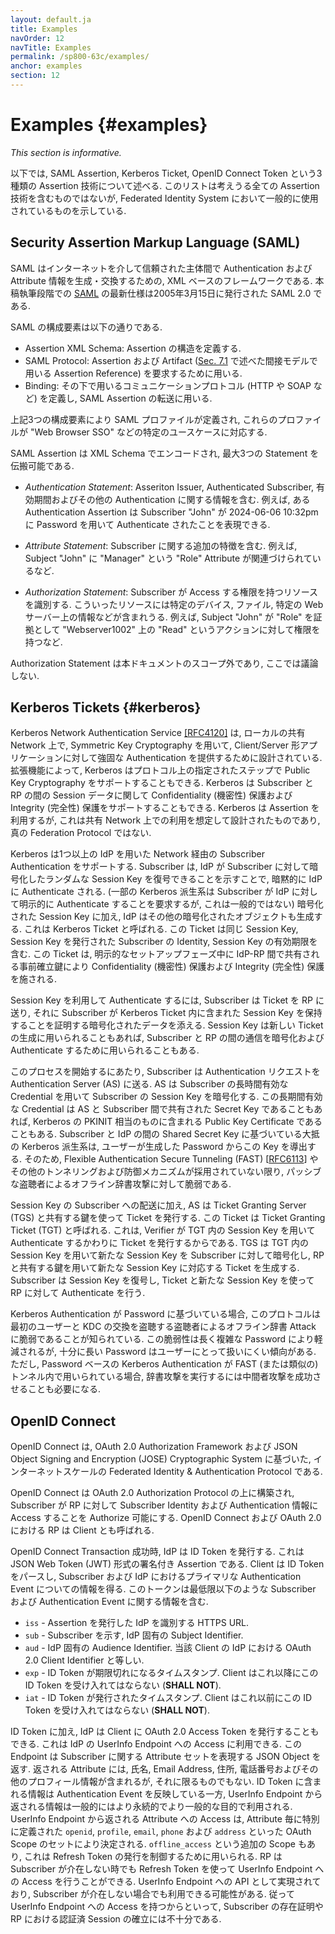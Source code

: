 ```yaml
---
layout: default.ja
title: Examples
navOrder: 12
navTitle: Examples
permalink: /sp800-63c/examples/
anchor: examples
section: 12
---
```


# Examples {#examples}

*This section is informative.*

<!--
Three types of assertion technologies are discussed below: SAML assertions, Kerberos tickets, and OpenID Connect tokens. This list is not inclusive of all possible assertion technologies, but does represent those commonly used in federated identity systems.
-->

以下では, SAML Assertion, Kerberos Ticket, OpenID Connect Token という3種類の Assertion 技術について述べる.
このリストは考えうる全ての Assertion 技術を含むものではないが, Federated Identity System において一般的に使用されているものを示している.

## Security Assertion Markup Language (SAML)

<!--
SAML is an XML-based framework for creating and exchanging authentication and attribute information between trusted entities over the internet. As of this writing, the latest specification for [SAML](references.md#ref-SAML) is SAML v2.0, issued 15 March 2005.
-->

SAML はインターネットを介して信頼された主体間で Authentication および Attribute 情報を生成・交換するための, XML ベースのフレームワークである.
本稿執筆段階での [SAML](references.md#ref-SAML) の最新仕様は2005年3月15日に発行された SAML 2.0 である.

<!--
The building blocks of SAML include:
-->

SAML の構成要素は以下の通りである.

<!--
- The Assertions XML schema, which defines the structure of the assertion.
- The SAML Protocols, which are used to request assertions and artifacts (the assertion references used in the indirect model described in [Sec. 7.1](sec7_presentation.md#back-channel)).
- The Bindings, which define the underlying communication protocols (such as HTTP or SOAP), and can be used to transport the SAML assertions.
-->

- Assertion XML Schema: Assertion の構造を定義する.
- SAML Protocol: Assertion および Artifact ([Sec. 7.1](sec7_presentation.md#back-channel) で述べた間接モデルで用いる Assertion Reference) を要求するために用いる.
- Binding: その下で用いるコミュニケーションプロトコル (HTTP や SOAP など) を定義し, SAML Assertion の転送に用いる.

<!--
The three components above define a SAML profile that corresponds to a particular use case such as "Web Browser SSO".
-->

上記3つの構成要素により SAML プロファイルが定義され, これらのプロファイルが "Web Browser SSO" などの特定のユースケースに対応する.

<!--
SAML Assertions are encoded in an XML schema and can carry up to three types of statements:
-->

SAML Assertion は XML Schema でエンコードされ, 最大3つの Statement を伝搬可能である.

<!--
-   *Authentication statements* include information about the assertion issuer, the authenticated subscriber, validity period, and other authentication information. For example, an Authentication Assertion would state the subscriber "John" was authenticated using a password at 10:32pm on 06-06-2004.
-->

- *Authentication Statement*: Asseriton Issuer, Authenticated Subscriber, 有効期間およびその他の Authentication に関する情報を含む. 例えば, ある Authentication Assertion は Subscriber "John" が 2024-06-06 10:32pm に Password を用いて Authenticate されたことを表現できる.

<!--
-   *Attribute statements* contain specific additional characteristics related to the subscriber. For example, subject "John" is associated with attribute "Role" with value "Manager".
-->

- *Attribute Statement*: Subscriber に関する追加の特徴を含む. 例えば, Subject "John" に "Manager" という "Role" Attribute が関連づけられているなど.

<!--
-   *Authorization statements* identify the resources the subscriber has permission to access. These resources may include specific devices, files, and information on specific web servers. For example, subject "John" for action "Read" on "Webserver1002" given evidence "Role".
-->

- *Authorization Statement*: Subscriber が Access する権限を持つリソースを識別する. こういったリソースには特定のデバイス, ファイル, 特定の Web サーバー上の情報などが含まれうる. 例えば, Subject "John" が "Role" を証拠として "Webserver1002" 上の "Read" というアクションに対して権限を持つなど.

<!--
Authorization statements are beyond the scope of this document and will not be discussed.
-->

Authorization Statement は本ドキュメントのスコープ外であり, ここでは議論しない.

## Kerberos Tickets  {#kerberos}

<!--
The Kerberos Network Authentication Service [[RFC4120]](references.md#ref-RFC4120) was designed to provide strong authentication for client/server applications using symmetric-key cryptography on a local, shared network. Extensions to Kerberos can support the use of public key cryptography for selected steps of the protocol. Kerberos also supports confidentiality and integrity protection of session data between the subscriber and the RP. Even though Kerberos uses assertions, it was designed for use on shared networks and, therefore, is not truly a federation protocol.
-->

Kerberos Network Authentication Service [[RFC4120]](references.md#ref-RFC4120) は, ローカルの共有 Network 上で, Symmetric Key Cryptography を用いて, Client/Server 形アプリケーションに対して強固な Authentication を提供するために設計されている.
拡張機能によって, Kerberos はプロトコル上の指定されたステップで Public Key Cryptography をサポートすることもできる.
Kerberos は Subscriber と RP の間の Session データに関して Confidentiality (機密性) 保護および Integrity (完全性) 保護をサポートすることもできる.
Kerberos は Assertion を利用するが, これは共有 Network 上での利用を想定して設計されたものであり, 真の Federation Protocol ではない.

<!--
Kerberos supports authentication of a subscriber over a network using one or more IdPs. The subscriber implicitly authenticates to the IdP by demonstrating the ability to decrypt a random session key encrypted for the subscriber by the IdP. (Some Kerberos variants also require the subscriber to explicitly authenticate to the IdP, but this is not universal.) In addition to the encrypted session key, the IdP also generates another encrypted object called a Kerberos ticket. The ticket contains the same session key, the identity of the subscriber to whom the session key was issued, and an expiration time after which the session key is no longer valid. The ticket is confidentiality and integrity protected by a pre-established key that is shared between the IdP and the RP during an explicit setup phase.
-->

Kerberos は1つ以上の IdP を用いた Network 経由の Subscriber Authentication をサポートする.
Subscriber は, IdP が Subscriber に対して暗号化したランダムな Session Key を復号できることを示すことで, 暗黙的に IdP に Authenticate される.
(一部の Kerberos 派生系は Subscriber が IdP に対して明示的に Authenticate することを要求するが, これは一般的ではない)
暗号化された Session Key に加え, IdP はその他の暗号化されたオブジェクトも生成する. これは Kerberos Ticket と呼ばれる.
この Ticket は同じ Session Key, Session Key を発行された Subscriber の Identity, Session Key の有効期限を含む.
この Ticket は, 明示的なセットアップフェーズ中に IdP-RP 間で共有される事前確立鍵により Confidentiality (機密性) 保護および Integrity (完全性) 保護を施される.

<!--
To authenticate using the session key, the subscriber sends the ticket to the RP along with encrypted data that proves that the subscriber possesses the session key embedded within the Kerberos ticket. Session keys are either used to generate new tickets or to encrypt and authenticate communications between the subscriber and the RP.
-->

Session Key を利用して Authenticate するには, Subscriber は Ticket を RP に送り, それに Subscriber が Kerberos Ticket 内に含まれた Session Key を保持することを証明する暗号化されたデータを添える.
Session Key は新しい Ticket の生成に用いられることもあれば, Subscriber と RP の間の通信を暗号化および Authenticate するために用いられることもある.

<!--
To begin the process, the subscriber sends an authentication request to the Authentication Server (AS). The AS encrypts a session key for the subscriber using the subscriber's long-term credential. The long-term credential may either be a secret key shared between the AS and the subscriber, or in the PKINIT variant of Kerberos, a public key certificate. Most variants of Kerberos based on a shared secret key between the subscriber and IdP derive this key from a user-generated password. As such, they are vulnerable to offline dictionary attacks by passive eavesdroppers, unless Flexible Authentication Secure Tunneling (FAST) \[[RFC6113](references.md#ref-RFC6113)\] or some other tunneling and armoring mechanism is used.
-->

このプロセスを開始するにあたり, Subscriber は Authentication リクエストを Authentication Server (AS) に送る.
AS は Subscriber の長時間有効な Credential を用いて Subscriber の Session Key を暗号化する.
この長期間有効な Credential は AS と Subscriber 間で共有された Secret Key であることもあれば, Kerberos の PKINIT 相当のものに含まれる Public Key Certificate であることもある.
Subscriber と IdP の間の Shared Secret Key に基づいている大抵の Kerberos 派生系は, ユーザーが生成した Password からこの Key を導出する.
そのため, Flexible Authentication Secure Tunneling (FAST) \[[RFC6113](references.md#ref-RFC6113)\] やその他のトンネリングおよび防御メカニズムが採用されていない限り, パッシブな盗聴者によるオフライン辞書攻撃に対して脆弱である.

<!--
In addition to delivering the session key to the subscriber, the AS also issues a ticket using a key it shares with the Ticket Granting Server (TGS). This ticket is referred to as a Ticket Granting Ticket (TGT), since the verifier uses the session key in the TGT to issue tickets rather than to explicitly authenticate the verifier. The TGS uses the session key in the TGT to encrypt a new session key for the subscriber and uses a key it shares with the RP to generate a ticket corresponding to the new session key. The subscriber decrypts the session key and uses the ticket and the new session key together to authenticate to the RP.
-->

Session Key の Subscriber への配送に加え, AS は Ticket Granting Server (TGS) と共有する鍵を使って Ticket を発行する.
この Ticket は Ticket Granting Ticket (TGT) と呼ばれる. これは, Verifier が TGT 内の Session Key を用いて Authenticate するかわりに Ticket を発行するからである.
TGS は TGT 内の Session Key を用いて新たな Session Key を Subscriber に対して暗号化し, RP と共有する鍵を用いて新たな Session Key に対応する Ticket を生成する.
Subscriber は Session Key を復号し, Ticket と新たな Session Key を使って RP に対して Authenticate を行う.

<!--
When Kerberos authentication is based on passwords, the protocol is known to be vulnerable to offline dictionary attacks by eavesdroppers who capture the initial user-to-KDC exchange. Longer password length and complexity provide some mitigation to this vulnerability, although sufficiently long passwords tend to be cumbersome for users. However, when Kerberos password-based authentication is used in a FAST (or similar) tunnel, a successful attacker-in-the-middle attack is additionally required in order to perform the dictionary attack.
-->

Kerberos Authentication が Password に基づいている場合, このプロトコルは最初のユーザーと KDC の交換を盗聴する盗聴者によるオフライン辞書 Attack に脆弱であることが知られている.
この脆弱性は長く複雑な Password により軽減されるが, 十分に長い Password はユーザーにとって扱いにくい傾向がある.
ただし, Password ベースの Kerberos Authentication が FAST (または類似の) トンネル内で用いられている場合, 辞書攻撃を実行するには中間者攻撃を成功させることも必要になる.

## OpenID Connect

<!--
OpenID Connect \[[OIDC](references.md#ref-OIDC)\] is an internet-scale federated identity and authentication protocol built on top of the OAuth 2.0 authorization framework and the JSON Object Signing and Encryption (JOSE) cryptographic system.
-->

OpenID Connect は, OAuth 2.0 Authorization Framework および JSON Object Signing and Encryption (JOSE) Cryptographic System に基づいた, インターネットスケールの Federated Identity & Authentication Protocol である.

<!--
OpenID Connect builds on top of the OAuth 2.0 authorization protocol to enable the subscriber to authorize the RP to access the subscriber's identity and authentication information. The RP in both OpenID Connect and OAuth 2.0 is known as the client.
-->

OpenID Connect は OAuth 2.0 Authorization Protocol の上に構築され, Subscriber が RP に対して Subscriber Identity および Authentication 情報に Access することを Authorize 可能にする.
OpenID Connect および OAuth 2.0 における RP は Client とも呼ばれる.

<!--
In a successful OpenID Connect transaction, the IdP issues an ID Token, which is a signed assertion in JSON Web Token (JWT) format. The client parses the ID Token to learn about the subscriber and primary authentication event at the IdP. This token contains at minimum the following information about the subscriber and authentication event:
-->

OpenID Connect Transaction 成功時, IdP は ID Token を発行する. これは JSON Web Token (JWT) 形式の署名付き Assertion である.
Client は ID Token をパースし, Subscriber および IdP におけるプライマリな Authentication Event についての情報を得る.
このトークンは最低限以下のような Subscriber および Authentication Event に関する情報を含む.

<!--
 - `iss` - An HTTPS URL identifying the IdP that issued the assertion.
 - `sub` - An IdP-specific subject identifier representing the subscriber.
 - `aud` - An IdP-specific audience identifier, equal to the OAuth 2.0 client identifier of the client at the IdP.
 - `exp` - The timestamp at which the ID Token expires and after which **SHALL NOT** be accepted the client.
 - `iat` - The timestamp at which the ID Token was issued and before which **SHALL NOT** be accepted by the client.
-->

- `iss` - Assertion を発行した IdP を識別する HTTPS URL.
- `sub` - Subscriber を示す, IdP 固有の Subject Identifier.
- `aud` - IdP 固有の Audience Identifier. 当該 Client の IdP における OAuth 2.0 Client Identifier と等しい.
- `exp` - ID Token が期限切れになるタイムスタンプ. Client はこれ以降にこの ID Token を受け入れてはならない (**SHALL NOT**).
- `iat` - ID Token が発行されたタイムスタンプ. Client はこれ以前にこの ID Token を受け入れてはならない (**SHALL NOT**).

<!--
In addition to the ID Token, the IdP also issues the client an OAuth 2.0 access token which can be used to access the UserInfo Endpoint at the IdP. This endpoint returns a JSON object representing a set of attributes about the subscriber, including but not limited to their name, email address, physical address, phone number, and other profile information. While the information inside the ID Token is reflective of the authentication event, the information in the UserInfo Endpoint is generally more stable and could be more general purpose. Access to different attributes from the UserInfo Endpoint is governed by the use of a specially-defined set of OAuth scopes, `openid`, `profile`, `email`, `phone`, and `address`. An additional scope, `offline_access`, is used to govern the issuance of refresh tokens, which allow the RP to access the UserInfo Endpoint when the subscriber is not present. Access to the UserInfo Endpoint is structured as an API and may be available when the subscriber is not present. Therefore, access to the UserInfo Endpoint is not sufficient for proving a subscriber's presence and establishing an authenticated session at the RP.
-->

ID Token に加え, IdP は Client に OAuth 2.0 Access Token を発行することもできる. これは IdP の UserInfo Endpoint への Access に利用できる.
この Endpoint は Subscriber に関する Attribute セットを表現する JSON Object を返す.
返される Attribute には, 氏名, Email Address, 住所, 電話番号およびその他のプロフィール情報が含まれるが, それに限るものでもない.
ID Token に含まれる情報は Authentication Event を反映している一方, UserInfo Endpoint から返される情報は一般的にはより永続的でより一般的な目的で利用される.
UserInfo Endpoint から返される Attribute への Access は, Attribute 毎に特別に定義された `openid`, `profile`, `email`, `phone` および `address` といった OAuth Scope のセットにより決定される.
`offline_access` という追加の Scope もあり, これは Refresh Token の発行を制御するために用いられる.
RP は Subscriber が介在しない時でも Refresh Token を使って UserInfo Endpoint への Access を行うことができる.
UserInfo Endpoint への API として実現されており, Subscriber が介在しない場合でも利用できる可能性がある.
従って UserInfo Endpoint への Access を持つからといって, Subscriber の存在証明や RP における認証済 Session の確立には不十分である.